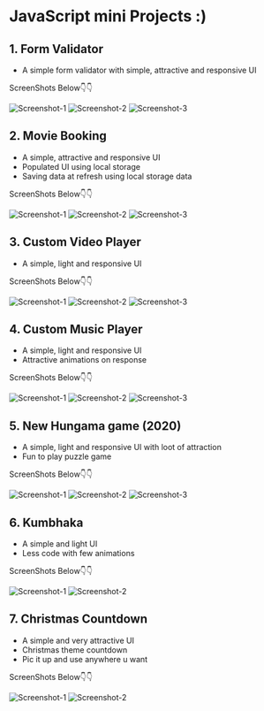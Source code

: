 # JavaScript mini Projects :)

## 1. Form Validator
- A simple form validator with simple, attractive and responsive UI

ScreenShots Below👇👇

![Screenshot-1](https://github.com/deathook007/JavaScript-Projects/blob/main/Form%20Validator/Simple%20Form%20Validator%20Layout.png)
![Screenshot-2](https://github.com/deathook007/JavaScript-Projects/blob/main/Form%20Validator/Simple%20Form%20Validator%20-Error%20Field%20Required.png)
![Screenshot-3](https://github.com/deathook007/JavaScript-Projects/blob/main/Form%20Validator/Simple%20Form%20Validator%20-%20Password%20Error.png)


## 2. Movie Booking
- A simple, attractive and responsive UI
- Populated UI using local storage 
- Saving data at refresh using local storage data

ScreenShots Below👇👇

![Screenshot-1](https://github.com/deathook007/JavaScript-Projects/blob/main/Movie%20Booking/Layout.png)
![Screenshot-2](https://github.com/deathook007/JavaScript-Projects/blob/main/Movie%20Booking/Booking.png)
![Screenshot-3](https://github.com/deathook007/JavaScript-Projects/blob/main/Movie%20Booking/Responsive.png)


## 3. Custom Video Player
- A simple, light and responsive UI

ScreenShots Below👇👇

![Screenshot-1](https://github.com/deathook007/JavaScript-Projects/blob/main/Custom%20Video%20Player/images/Layout.png)
![Screenshot-2](https://github.com/deathook007/JavaScript-Projects/blob/main/Custom%20Video%20Player/images/Video%20Player.png)
![Screenshot-3](https://github.com/deathook007/JavaScript-Projects/blob/main/Custom%20Video%20Player/images/Responsive%20Nature.png)


## 4. Custom Music Player
- A simple, light and responsive UI
- Attractive animations on response

ScreenShots Below👇👇

![Screenshot-1](https://github.com/deathook007/JavaScript-Projects/blob/main/Custom%20Music%20Player/images/Layout.png)
![Screenshot-2](https://github.com/deathook007/JavaScript-Projects/blob/main/Custom%20Music%20Player/images/Play_Responsive.png) 
![Screenshot-3](https://github.com/deathook007/JavaScript-Projects/blob/main/Custom%20Music%20Player/images/play__Responsive.png)


## 5. New Hungama game (2020)
- A simple, light and responsive UI with loot of attraction
- Fun to play puzzle game

ScreenShots Below👇👇

![Screenshot-1](https://github.com/deathook007/JavaScript-Projects/blob/main/New%20Hangman%20game%20(2020)/images/New%20Hangman%20Game%20-%20Layout.png)
![Screenshot-2](https://github.com/deathook007/JavaScript-Projects/blob/main/New%20Hangman%20game%20(2020)/images/New%20Hangman%20Game%20-%20keyCode.png) 
![Screenshot-3](https://github.com/deathook007/JavaScript-Projects/blob/main/New%20Hangman%20game%20(2020)/images/New%20Hangman%20Game%20-%20responsive.png)


## 6. Kumbhaka
- A simple and light UI
- Less code with few animations

ScreenShots Below👇👇

![Screenshot-1](https://github.com/deathook007/JavaScript-Projects/blob/main/Kumbhaka/images/Kumbhaka%20-%20BreathIn.png)
![Screenshot-2](https://github.com/deathook007/JavaScript-Projects/blob/main/Kumbhaka/images/Kumbhaka%20-%20BreathOut.png) 


## 7. Christmas Countdown
- A simple and very attractive UI
- Christmas theme countdown
- Pic it up and use anywhere u want 

ScreenShots Below👇👇

![Screenshot-1](https://github.com/deathook007/JavaScript-Projects/blob/main/Christmas%20Countdown/images/Christmas%20Countdown.png)
![Screenshot-2](https://github.com/deathook007/JavaScript-Projects/blob/main/Christmas%20Countdown/images/Christmas%20Countdown%20-%20Responsive.png) 
